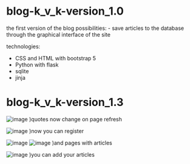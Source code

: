 # blog-k_v_k-version_1.0
the first version of the blog possibilities: - save articles to the database through the graphical interface of the site

technologies:
- CSS and HTML with bootstrap 5
- Python with flask
- sqlite
- jinja

# blog-k_v_k-version_1.3

![image](https://user-images.githubusercontent.com/98738329/180261888-04c69bdf-1775-4258-a6b6-7d56f5ecc1e5.png)
)quotes now change on page refresh

![image](https://user-images.githubusercontent.com/98738329/180262226-003bcfc7-f3c4-4622-8158-a977e4f4766e.png)
)now you can register

![image](https://user-images.githubusercontent.com/98738329/180262698-f10c7bc2-0d9d-4998-aa12-dd89e479bcc5.png)
![image](https://user-images.githubusercontent.com/98738329/180262752-57ccc28f-6ab8-4550-9d46-b9a12f28a2ac.png)
)and pages with articles

![image](https://user-images.githubusercontent.com/98738329/180262925-e6624e63-79c4-4646-84a2-acb9111660ee.png)
)you can add your articles
